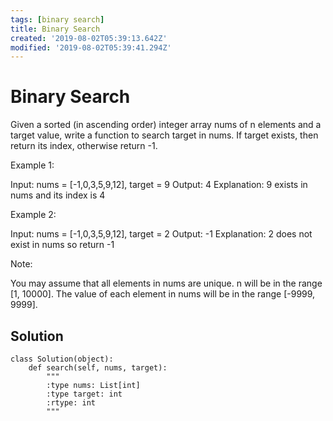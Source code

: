 ```yaml
---
tags: [binary search]
title: Binary Search
created: '2019-08-02T05:39:13.642Z'
modified: '2019-08-02T05:39:41.294Z'
---
```


# Binary Search

Given a sorted (in ascending order) integer array nums of n elements and a target value, write a function to search target in nums. If target exists, then return its index, otherwise return -1.


Example 1:

Input: nums = [-1,0,3,5,9,12], target = 9
Output: 4
Explanation: 9 exists in nums and its index is 4

Example 2:

Input: nums = [-1,0,3,5,9,12], target = 2
Output: -1
Explanation: 2 does not exist in nums so return -1
 

Note:

You may assume that all elements in nums are unique.
n will be in the range [1, 10000].
The value of each element in nums will be in the range [-9999, 9999].

## Solution

```
class Solution(object):
    def search(self, nums, target):
        """
        :type nums: List[int]
        :type target: int
        :rtype: int
        """
        
```
